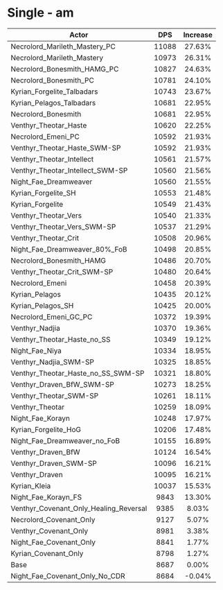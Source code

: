 # Single - am
| Actor | DPS | Increase |
|---|:---:|:---:|
|Necrolord_Marileth_Mastery_PC|11088|27.63%|
|Necrolord_Marileth_Mastery|10973|26.31%|
|Necrolord_Bonesmith_HAMG_PC|10827|24.63%|
|Necrolord_Bonesmith_PC|10781|24.10%|
|Kyrian_Forgelite_Talbadars|10743|23.67%|
|Kyrian_Pelagos_Talbadars|10681|22.95%|
|Necrolord_Bonesmith|10681|22.95%|
|Venthyr_Theotar_Haste|10620|22.25%|
|Necrolord_Emeni_PC|10592|21.93%|
|Venthyr_Theotar_Haste_SWM-SP|10592|21.93%|
|Venthyr_Theotar_Intellect|10561|21.57%|
|Venthyr_Theotar_Intellect_SWM-SP|10560|21.56%|
|Night_Fae_Dreamweaver|10560|21.55%|
|Kyrian_Forgelite_SH|10553|21.48%|
|Kyrian_Forgelite|10549|21.43%|
|Venthyr_Theotar_Vers|10540|21.33%|
|Venthyr_Theotar_Vers_SWM-SP|10537|21.29%|
|Venthyr_Theotar_Crit|10508|20.96%|
|Night_Fae_Dreamweaver_80%_FoB|10498|20.85%|
|Necrolord_Bonesmith_HAMG|10486|20.70%|
|Venthyr_Theotar_Crit_SWM-SP|10480|20.64%|
|Necrolord_Emeni|10458|20.39%|
|Kyrian_Pelagos|10435|20.12%|
|Kyrian_Pelagos_SH|10425|20.00%|
|Necrolord_Emeni_GC_PC|10372|19.39%|
|Venthyr_Nadjia|10370|19.36%|
|Venthyr_Theotar_Haste_no_SS|10349|19.12%|
|Night_Fae_Niya|10334|18.95%|
|Venthyr_Nadjia_SWM-SP|10325|18.85%|
|Venthyr_Theotar_Haste_no_SS_SWM-SP|10321|18.80%|
|Venthyr_Draven_BfW_SWM-SP|10273|18.25%|
|Venthyr_Theotar_SWM-SP|10261|18.11%|
|Venthyr_Theotar|10259|18.09%|
|Night_Fae_Korayn|10248|17.97%|
|Kyrian_Forgelite_HoG|10206|17.48%|
|Night_Fae_Dreamweaver_no_FoB|10155|16.89%|
|Venthyr_Draven_BfW|10124|16.54%|
|Venthyr_Draven_SWM-SP|10096|16.21%|
|Venthyr_Draven|10095|16.21%|
|Kyrian_Kleia|10037|15.53%|
|Night_Fae_Korayn_FS|9843|13.30%|
|Venthyr_Covenant_Only_Healing_Reversal|9385|8.03%|
|Necrolord_Covenant_Only|9127|5.07%|
|Venthyr_Covenant_Only|8981|3.38%|
|Night_Fae_Covenant_Only|8841|1.77%|
|Kyrian_Covenant_Only|8798|1.27%|
|Base|8687|0.00%|
|Night_Fae_Covenant_Only_No_CDR|8684|-0.04%|
